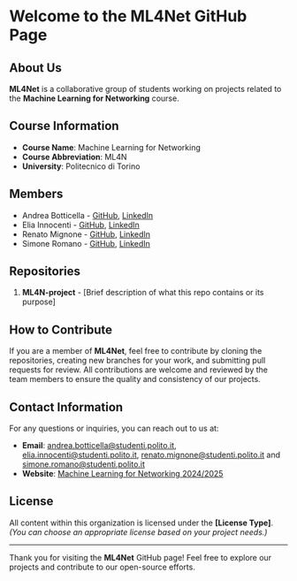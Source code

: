 # Welcome to the **ML4Net** GitHub Page

## About Us
**ML4Net** is a collaborative group of students working on projects related to the **Machine Learning for Networking** course. 
<!-- Our organization focuses on practical applications and research in **[field/topic]**, driven by our passion for learning and innovation. -->

## Course Information
- **Course Name**: Machine Learning for Networking
- **Course Abbreviation**: ML4N
- **University**: Politecnico di Torino

## Members
- Andrea Botticella - [GitHub](https://github.com/botti001), [LinkedIn]()
- Elia Innocenti - [GitHub](https://github.com/eliainnocenti), [LinkedIn](https://www.linkedin.com/in/eliainnocenti/)
- Renato Mignone - [GitHub](https://github.com/RenatoMignone), [LinkedIn]()
- Simone Romano - [GitHub](https://github.com/sroman0), [LinkedIn]()

## Repositories
1. **ML4N-project** - [Brief description of what this repo contains or its purpose]
<!--2. **[Repository Name 2]** - [Brief description of what this repo contains or its purpose]-->
<!--3. **[Repository Name 3]** - [Brief description of what this repo contains or its purpose]-->
<!--*(Add or remove repositories as needed)*-->

## How to Contribute
If you are a member of **ML4Net**, feel free to contribute by cloning the repositories, creating new branches for your work, and submitting pull requests for review. All contributions are welcome and reviewed by the team members to ensure the quality and consistency of our projects.

## Contact Information
For any questions or inquiries, you can reach out to us at:
- **Email**: [andrea.botticella@studenti.polito.it](mailto:andrea.botticella@studenti.polito.it), [elia.innocenti@studenti.polito.it](mailto:elia.innocenti@studenti.polito.it), [renato.mignone@studenti.polito.it](mailto:renato.mignone@studenti.polito.it) and [simone.romano@studenti.polito.it](mailto:simone.romano@studenti.polito.it)
- **Website**: [Machine Learning for Networking 2024/2025](https://didattica.polito.it/pls/portal30/gap.pkg_guide.viewGap?p_cod_ins=01DSMUV&p_a_acc=2025&p_header=S&p_lang=IT&multi=N)

## License
All content within this organization is licensed under the **[License Type]**. *(You can choose an appropriate license based on your project needs.)*

---

Thank you for visiting the **ML4Net** GitHub page! Feel free to explore our projects and contribute to our open-source efforts.
